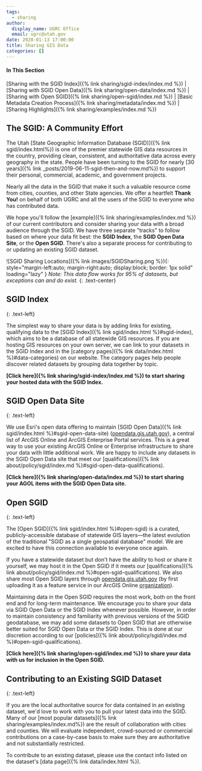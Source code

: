 ```yaml
---
tags:
  - sharing
author:
  display_name: UGRC Office
  email: ugrc@utah.gov
date: 2020-01-13 17:00:00
title: Sharing GIS Data
categories: []
---
```


#### In This Section

[Sharing with the SGID Index]({% link sharing/sgid-index/index.md %}) | [Sharing with SGID Open Data]({% link sharing/open-data/index.md %}) | [Sharing with Open SGID]({% link sharing/open-sgid/index.md %}) | [Basic Metadata Creation Process]({% link sharing/metadata/index.md %}) | [Sharing Highlights]({% link sharing/examples/index.md %})

## The SGID: A Community Effort

The Utah [State Geographic Information Database (SGID)]({% link sgid/index.html%}) is one of the premier statewide GIS data resources in the country, providing clean, consistent, and authoritative data across every geography in the state. People have been turning to the SGID for nearly [30 years]({% link _posts/2019-06-11-sgid-then-and-now.md%}) to support their personal, commercial, academic, and government projects.

Nearly all the data in the SGID that make it such a valuable resource come from cities, counties, and other State agencies. We offer a heartfelt **Thank You!** on behalf of both UGRC and all the users of the SGID to everyone who has contributed data.

We hope you'll follow the [example]({% link sharing/examples/index.md %}) of our current contributors and consider sharing your data with a broad audience through the SGID. We have three separate "tracks" to follow based on where your data fit best: the **SGID Index**, the **SGID Open Data Site**, or the **Open SGID**. There's also a separate process for contributing to or updating an existing SGID dataset.

![SGID Sharing Locations]({% link images/SGIDSharing.png %}){: style="margin-left:auto; margin-right:auto; display:block; border: 1px solid" loading="lazy" }
_Note: This data flow works for 95% of datasets, but exceptions can and do exist._
{: .text-center}

## SGID Index
{: .text-left}

The simplest way to share your data is by adding links for existing, qualifying data to the [SGID Index]({% link sgid/index.html %}#sgid-index), which aims to be a database of all statewide GIS resources. If you are hosting GIS resources on your own server, we can link to your datasets in the SGID Index and in the [category pages]({% link data/index.html %}#data-categories) on our website. The category pages help people discover related datasets by grouping data together by topic.

**[Click here]({% link sharing/sgid-index/index.md %}) to start sharing your hosted data with the SGID Index.**

## SGID Open Data Site
{: .text-left}

We use Esri's open data offering to maintain [SGID Open Data]({% link sgid/index.html %}#sgid-open-data-site) ([opendata.gis.utah.gov](https://opendata.gis.utah.gov)), a central list of ArcGIS Online and ArcGIS Enterprise Portal services. This is a great way to use your existing ArcGIS Online or Enterprise infrastructure to share your data with little additional work. We are happy to include any datasets in the SGID Open Data site that meet our [qualifications]({% link about/policy/sgid/index.md %}#sgid-open-data-qualifications).

**[Click here]({% link sharing/open-data/index.md %}) to start sharing your AGOL items with the SGID Open Data site.**

## Open SGID
{: .text-left}

The [Open SGID]({% link sgid/index.html %}#open-sgid) is a curated, publicly-accessible database of statewide GIS layers—the latest evolution of the traditional "SGID as a single geospatial database" model. We are excited to have this connection available to everyone once again.

If you have a statewide dataset but don't have the ability to host or share it yourself, we may host it in the Open SGID if it meets our [qualifications]({% link about/policy/sgid/index.md %}#open-sgid-qualifications). We also share most Open SGID layers through [opendata.gis.utah.gov](https://opendata.gis.utah.gov) (by first uploading it as a feature service in our ArcGIS Online [organization](https://utah.maps.arcgis.com)).

Maintaining data in the Open SGID requires the most work, both on the front end and for long-term maintenance. We encourage you to share your data via SGID Open Data or the SGID Index whenever possible. However, in order to maintain consistency and familiarity with previous versions of the SGID geodatabase, we may add some datasets to Open SGID that are otherwise better suited for SGID Open Data or the SGID Index. This is done at our discretion according to our [policies]({% link about/policy/sgid/index.md %}#open-sgid-qualifications).

**[Click here]({% link sharing/open-sgid/index.md %}) to share your data with us for inclusion in the Open SGID.**

## Contributing to an Existing SGID Dataset
{: .text-left}

If you are the local authoritative source for data contained in an existing dataset, we'd love to work with you to pull your latest data into the SGID. Many of our [most popular datasets]({% link sharing/examples/index.md%}) are the result of collaboration with cities and counties. We will evaluate independent, crowd-sourced or commercial contributions on a case-by-case basis to make sure they are authoritative and not substantially restricted.

To contribute to an existing dataset, please use the contact info listed on the dataset's [data page]({% link data/index.html %}).
